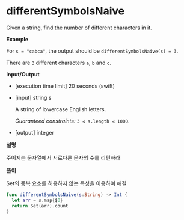 # differentSymbolsNaive

Given a string, find the number of different characters in it.

**Example**

For `s = "cabca"`, the output should be
`differentSymbolsNaive(s) = 3`.

There are `3` different characters `a`, `b` and `c`.

**Input/Output**

- [execution time limit] 20 seconds (swift)

- [input] string s

  A string of lowercase English letters.

  *Guaranteed constraints:*
  `3 ≤ s.length ≤ 1000`.

- [output] integer

**설명**

주어지는 문자열에서 서로다른 문자의 수를 리턴하라

**풀이**

Set의 중복 요소를 허용하지 않는 특성을 이용하여 해결

```swift
func differentSymbolsNaive(s:String) -> Int {
  let arr = s.map{$0}
  return Set(arr).count
}
```


